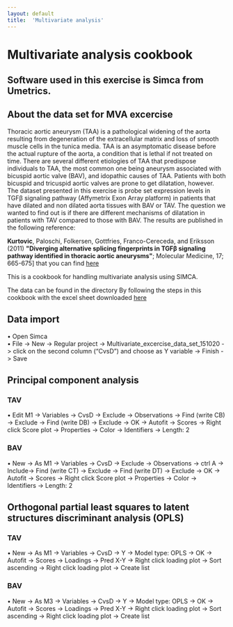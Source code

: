 ```yaml
---
layout: default
title:  'Multivariate analysis'
---
```




# Multivariate analysis cookbook


## Software used in this exercise is Simca from Umetrics. 


## About the data set for MVA excercise
Thoracic aortic aneurysm (TAA) is a pathological widening of the aorta resulting from degeneration of the extracellular matrix and loss of smooth muscle cells in the tunica media. TAA is an asymptomatic disease before the actual rupture of the aorta, a condition that is lethal if not treated on time. There are several different etiologies of TAA that predispose individuals to TAA, the most common one being aneurysm associated with bicuspid aortic valve (BAV), and idopathic causes of TAA. Patients with both bicuspid and tricuspid aortic valves are prone to get dilatation, however. The dataset presented in this exercise is probe set expression levels in TGFβ signaling pathway (Affymetrix Exon Array platform) in patients that have dilated and non dilated aorta tissues with BAV or TAV. The question we wanted to find out is if there are different mechanisms of dilatation in patients with TAV compared to those with BAV. The results are published in the following reference:

**Kurtovic**, Paloschi, Folkersen, Gottfries, Franco-Cereceda, and Eriksson (2011) **"Diverging alternative splicing fingerprints in TGFβ signaling pathway identified in thoracic aortic aneurysms"**; Molecular Medicine, 17; 665-675] that you can find [here](http://www.ncbi.nlm.nih.gov/pubmed/21448509)

This is a cookbook for handling multivariate analysis using SIMCA. 

The data can be found in the directory 
By following the steps in this cookbook with the excel sheet downloaded [here](https://export.uppmax.uu.se/b2013006/downloads/courses/RNAseqWorkshop/multivariateAnalysis/Multivariate_excercise_data_set_151020.xlsb)

## Data import
•	Open Simca  
•	File -> New -> Regular project -> Multivariate_excercise_data_set_151020 -> click on the second column (“CvsD”) and choose as Y variable -> Finish -> Save  


## Principal component analysis

### TAV

•	Edit M1 -> Variables -> CvsD -> Exclude -> Observations -> Find (write CB) -> Exclude -> Find (write DB) -> Exclude -> OK -> Autofit -> Scores -> Right click Score plot -> Properties -> Color -> Identifiers -> Length: 2  

### BAV

•	New -> As M1 -> Variables -> CvsD -> Exclude -> Observations -> ctrl A -> Include-> Find (write CT) -> Exclude -> Find (write DT) -> Exclude -> OK -> Autofit -> Scores -> Right click Score plot -> Properties -> Color -> Identifiers -> Length: 2

## Orthogonal partial least squares to latent structures discriminant analysis (OPLS)

### TAV

•	New -> As M1 -> Variables -> CvsD -> Y -> Model type: OPLS -> OK -> Autofit -> Scores -> Loadings -> Pred X-Y -> Right click loading plot -> Sort ascending -> Right click loading plot -> Create list 


### BAV

•	New -> As M3 -> Variables -> CvsD -> Y -> Model type: OPLS -> OK -> Autofit -> Scores -> Loadings -> Pred X-Y -> Right click loading plot -> Sort ascending -> Right click loading plot -> Create list   

